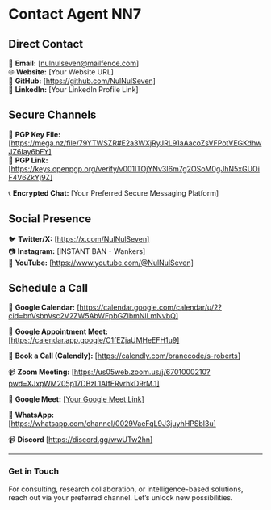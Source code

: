 # Contact Agent NN7

## Direct Contact
📧 **Email:** [nulnulseven@mailfence.com]  
🌐 **Website:** [Your Website URL]  
📡 **GitHub:** [https://github.com/NulNulSeven]  
🔗 **LinkedIn:** [Your LinkedIn Profile Link]  

## Secure Channels
🔐 **PGP Key File:** [https://mega.nz/file/79YTWSZR#E2a3WXjRyJRL91aAacoZsVFPotVEGKdhwJZ6Iay6bFY]  
🔐 **PGP Link:** [https://keys.openpgp.org/verify/v001lTOjYNv3I6m7g2OSoM0gJhN5xGUOiF4V6ZkYj9Z]

📞 **Encrypted Chat:** [Your Preferred Secure Messaging Platform]  

## Social Presence
🐦 **Twitter/X:** [https://x.com/NulNulSeven]  
📷 **Instagram:** [INSTANT BAN - Wankers]  
🎥 **YouTube:** [https://www.youtube.com/@NulNulSeven]  


## Schedule a Call
📅 **Google Calendar:** [https://calendar.google.com/calendar/u/2?cid=bnVsbnVsc2V2ZW5AbWFpbGZlbmNlLmNvbQ]

📅 **Google Appointment Meet:**[https://calendar.app.google/C1fEZjaUMHeEFH1u9]

📆 **Book a Call (Calendly):** [https://calendly.com/branecode/s-roberts]

📹 **Zoom Meeting:** [https://us05web.zoom.us/j/6701000210?pwd=XJxpWM205p17DBzL1AIfERvrhkD9rM.1]

🎥 **Google Meet:** [[Your Google Meet Link](https://meet.google.com/osx-nsjw-qcx)]

🎥 **WhatsApp:** [https://whatsapp.com/channel/0029VaeFqL9J3juyhHPSbl3u]

📹 **Discord** [https://discord.gg/wwUTw2hn]

---
### Get in Touch
For consulting, research collaboration, or intelligence-based solutions, reach out via your preferred channel. Let’s unlock new possibilities.
